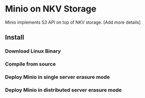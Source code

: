 # Minio on NKV Storage

Minio implements S3 API on top of NKV storage. [Add more details]

## Install

### Download Linux Binary

### Compile from source

### Deploy Minio in single server erasure mode

### Deploy Minio in distributed server erasure mode

